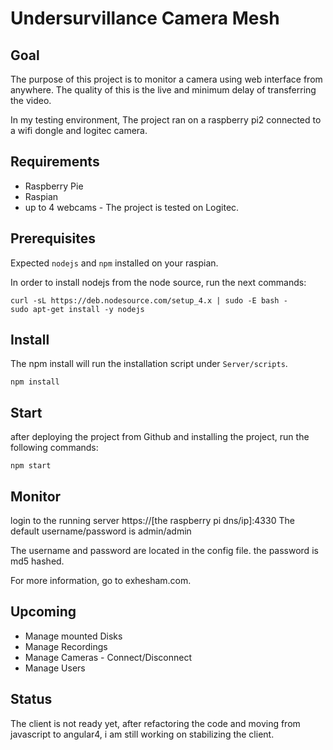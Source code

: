 # Undersurvillance Camera Mesh

## Goal

The purpose of this project is to monitor a camera using web interface from anywhere. The quality of this is the live and minimum delay of transferring the video.

In my testing environment, The project ran on a raspberry pi2 connected to a wifi dongle and logitec camera.

## Requirements

* Raspberry Pie
* Raspian
* up to 4 webcams - The project is tested on Logitec.

## Prerequisites

Expected `nodejs` and `npm` installed on your raspian.

In order to install nodejs from the node source, run the next commands:
```
curl -sL https://deb.nodesource.com/setup_4.x | sudo -E bash -
sudo apt-get install -y nodejs
```


## Install

The npm install will run the installation script under `Server/scripts`.

```
npm install
```


## Start

after deploying the project from Github and installing the project, run the following commands:
````
npm start
````

## Monitor

login to the running server https://[the raspberry pi dns/ip]:4330
The default username/password is admin/admin

The username and password are located in the config file. the password is md5 hashed.

For more information, go to exhesham.com.

## Upcoming

* Manage mounted Disks
* Manage Recordings
* Manage Cameras - Connect/Disconnect
* Manage Users


## Status

The client is not ready yet, after refactoring the code and moving from javascript to angular4, i am still working on stabilizing the client.


